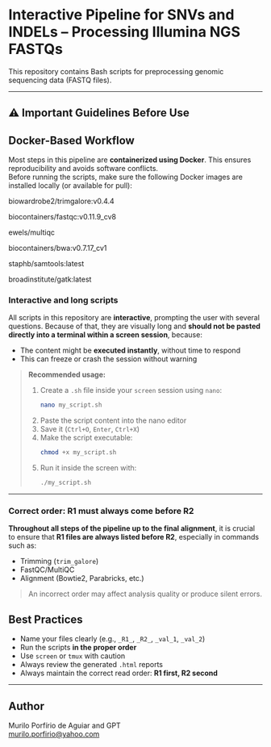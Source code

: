 #  Interactive Pipeline for SNVs and INDELs – Processing Illumina NGS FASTQs

This repository contains Bash scripts for preprocessing genomic sequencing data (FASTQ files).

---

## ⚠️ Important Guidelines Before Use

## Docker-Based Workflow

Most steps in this pipeline are **containerized using Docker**. This ensures reproducibility and avoids software conflicts.  
Before running the scripts, make sure the following Docker images are installed locally (or available for pull):

biowardrobe2/trimgalore:v0.4.4

biocontainers/fastqc:v0.11.9_cv8

ewels/multiqc

biocontainers/bwa:v0.7.17_cv1

staphb/samtools:latest

broadinstitute/gatk:latest


### Interactive and long scripts

All scripts in this repository are **interactive**, prompting the user with several questions. Because of that, they are visually long and **should not be pasted directly into a terminal within a screen session**, because:

- The content might be **executed instantly**, without time to respond
- This can freeze or crash the session without warning

> **Recommended usage:**
> 1. Create a `.sh` file inside your `screen` session using `nano`:
>    ```bash
>    nano my_script.sh
>    ```
> 2. Paste the script content into the nano editor
> 3. Save it (`Ctrl+O`, `Enter`, `Ctrl+X`)
> 4. Make the script executable:
>    ```bash
>    chmod +x my_script.sh
>    ```
> 5. Run it inside the screen with:
>    ```bash
>    ./my_script.sh
>    ```

---

### Correct order: R1 must always come before R2

**Throughout all steps of the pipeline up to the final alignment**, it is crucial to ensure that **R1 files are always listed before R2**, especially in commands such as:

- Trimming (`trim_galore`)
- FastQC/MultiQC
- Alignment (Bowtie2, Parabricks, etc.)

> An incorrect order may affect analysis quality or produce silent errors.

## Best Practices

- Name your files clearly (e.g., `_R1_`, `_R2_`, `_val_1`, `_val_2`)
- Run the scripts **in the proper order**
- Use `screen` or `tmux` with caution
- Always review the generated `.html` reports
- Always maintain the correct read order: **R1 first, R2 second**

---

## Author
Murilo Porfírio de Aguiar and GPT  
murilo.porfirio@yahoo.com
